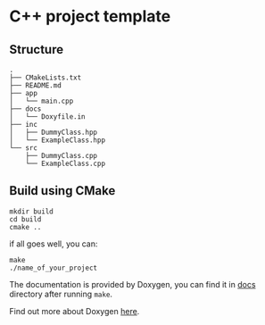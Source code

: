 # C++ project template

## Structure
```
.
├── CMakeLists.txt
├── README.md
├── app
│   └── main.cpp
├── docs
│   └── Doxyfile.in
├── inc
│   ├── DummyClass.hpp
│   └── ExampleClass.hpp
└── src
    ├── DummyClass.cpp
    └── ExampleClass.cpp

```

## Build using CMake
```
mkdir build
cd build
cmake ..
```
if all goes well, you can:
```
make
./name_of_your_project
```
The documentation is provided by Doxygen, you can find it in [docs](docs/) directory after running `make`.

Find out more about Doxygen [here](https://www.doxygen.nl/index.html).